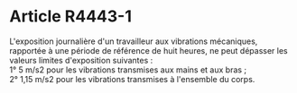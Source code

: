 # Article R4443-1

  
L'exposition journalière d'un travailleur aux vibrations mécaniques, rapportée à une période de référence de huit heures, ne peut dépasser les valeurs limites d'exposition suivantes :   
1° 5 m/s2 pour les vibrations transmises aux mains et aux bras ;   
2° 1,15 m/s2 pour les vibrations transmises à l'ensemble du corps.